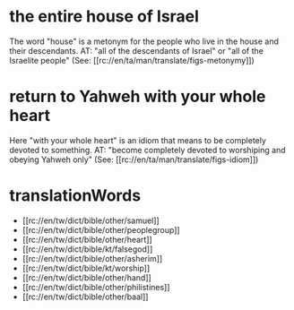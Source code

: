 # the entire house of Israel

The word "house" is a metonym for the people who live in the house and their descendants. AT: "all of the descendants of Israel" or "all of the Israelite people" (See: [[rc://en/ta/man/translate/figs-metonymy]])

# return to Yahweh with your whole heart

Here "with your whole heart" is an idiom that means to be completely devoted to something. AT: "become completely devoted to worshiping and obeying Yahweh only" (See: [[rc://en/ta/man/translate/figs-idiom]])

# translationWords

* [[rc://en/tw/dict/bible/other/samuel]]
* [[rc://en/tw/dict/bible/other/peoplegroup]]
* [[rc://en/tw/dict/bible/other/heart]]
* [[rc://en/tw/dict/bible/kt/falsegod]]
* [[rc://en/tw/dict/bible/other/asherim]]
* [[rc://en/tw/dict/bible/kt/worship]]
* [[rc://en/tw/dict/bible/other/hand]]
* [[rc://en/tw/dict/bible/other/philistines]]
* [[rc://en/tw/dict/bible/other/baal]]